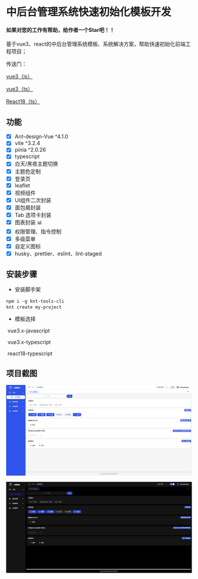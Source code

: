 # 中后台管理系统快速初始化模板开发

#### 如果对您的工作有帮助，给作者一个Star吧！！

基于vue3、react的中后台管理系统模板、系统解决方案，帮助快速初始化前端工程项目；

传送门：

[vue3（js）](https://github.com/lunjingjie/vue-react-template/tree/vue-3.x-basic)

[vue3（ts）](https://github.com/lunjingjie/vue-react-template/tree/vue-3.x-ts)

[React18（ts）](https://github.com/lunjingjie/vue-react-template/tree/react-18-ts)

## 功能

-   [x] Ant-design-Vue ^4.1.0
-   [x] vite ^3.2.4
-   [x] pinia ^2.0.26
-   [x] typescript
-   [x] 白天/黑夜主题切换
-   [x] 主题色定制
-   [x] 登录页
-   [x] leaflet
-   [x] 视频组件
-   [x] UI组件二次封装
-   [x] 面包屑封装
-   [x] Tab 选项卡封装
-   [x] 图表封装 :bar_chart:
-   [x] 权限管理、指令控制
-   [x] 多级菜单
-   [x] 自定义图标
-   [x] husky、prettier、eslint、lint-staged

## 安装步骤

- 安装脚手架

```shell
npm i -g knt-tools-cli
knt create my-project
```

- 模板选择

​	vue3.x-javascript

​	vue3.x-typescript

​	react18-typescript

## 项目截图

![image-20240204090249357](shotscreen/light.png)

![image-20240204090230595](shotscreen/dark.png)



